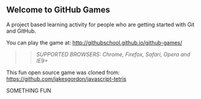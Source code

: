 ## Welcome to GitHub Games

A project based learning activity for people who are getting started with Git and GitHub.

You can play the game at: http://githubschool.github.io/github-games/

>> _*SUPPORTED BROWSERS*: Chrome, Firefox, Safari, Opera and IE9+_

This fun open source game was cloned from: https://github.com/jakesgordon/javascript-tetris


SOMETHING FUN

